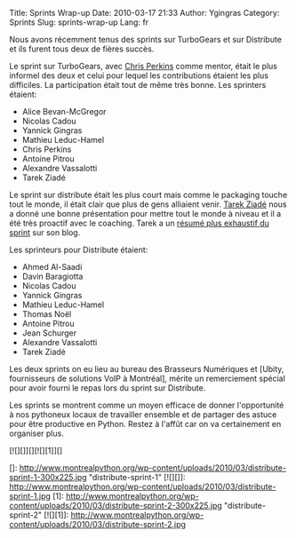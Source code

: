 Title: Sprints Wrap-up
Date: 2010-03-17 21:33
Author: Ygingras
Category: Sprints
Slug: sprints-wrap-up
Lang: fr

Nous avons récemment tenus des sprints sur TurboGears et sur Distribute
et ils furent tous deux de fières succès.

Le sprint sur TurboGears, avec [Chris Perkins][] comme mentor, était le
plus informel des deux et celui pour lequel les contributions étaient
les plus difficiles. La participation était tout de même très bonne. Les
sprinters étaient:

-   Alice Bevan-McGregor
-   Nicolas Cadou
-   Yannick Gingras
-   Mathieu Leduc-Hamel
-   Chris Perkins
-   Antoine Pitrou
-   Alexandre Vassalotti
-   Tarek Ziadé

Le sprint sur distribute était les plus court mais comme le packaging
touche tout le monde, il était clair que plus de gens alliaient venir.
[Tarek Ziadé][] nous a donné une bonne présentation pour mettre tout le
monde à niveau et il a été très proactif avec le coaching. Tarek a un
[résumé plus exhaustif du sprint][] sur son blog.

Les sprinteurs pour Distribute étaient:

-   Ahmed Al-Saadi
-   Davin Baragiotta
-   Nicolas Cadou
-   Yannick Gingras
-   Mathieu Leduc-Hamel
-   Thomas Noël
-   Antoine Pitrou
-   Jean Schurger
-   Alexandre Vassalotti
-   Tarek Ziadé

Les deux sprints on eu lieu au bureau des Brasseurs Numériques et
[Ubity, fournisseurs de solutions VoIP à Montréal], mérite un
remerciement spécial pour avoir fourni le repas lors du sprint sur
Distribute.

Les sprints se montrent comme un moyen efficace de donner l'opportunité
à nos pythoneux locaux de travailler ensemble et de partager des astuce
pour être productive en Python. Restez à l'affût car on va certainement
en organiser plus.

[![][]][][![][1]][]

  [Chris Perkins]: http://percious.com/blog/
  [Tarek Ziadé]: http://tarekziade.wordpress.com/
  [résumé plus exhaustif du sprint]: http://tarekziade.wordpress.com/2010/03/16/montreal-packaging-sprint-wrapup/
  []: http://www.montrealpython.org/wp-content/uploads/2010/03/distribute-sprint-1-300x225.jpg
    "distribute-sprint-1"
  [![][]]: http://www.montrealpython.org/wp-content/uploads/2010/03/distribute-sprint-1.jpg
  [1]: http://www.montrealpython.org/wp-content/uploads/2010/03/distribute-sprint-2-300x225.jpg
    "distribute-sprint-2"
  [![][1]]: http://www.montrealpython.org/wp-content/uploads/2010/03/distribute-sprint-2.jpg
